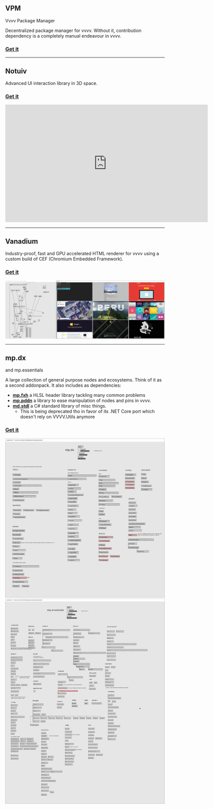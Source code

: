 ## VPM
Vvvv Package Manager

Decentralized package manager for vvvv. Without it, contribution dependency is a completely manual endeavour in vvvv.

### [Get it](https://vvvvpm.github.io)

----

## Notuiv
Advanced UI interaction library in 3D space.

### [Get it](https://vvvv.org/contribution/notuiv)

<iframe src="https://player.vimeo.com/video/268043752?color=ffffff&amp;title=0&amp;byline=0&amp;portrait=0" width="640" height="370" frameborder="0" webkitallowfullscreen="" mozallowfullscreen="" allowfullscreen=""></iframe>

----

## Vanadium
Industry-proof, fast and GPU accelerated HTML renderer for vvvv using a custom build of CEF (Chromium Embedded Framework).

### [Get it](https://github.com/meso-unimpressed/Vanadium)

![md.expand](vanadium.png)

----

## mp.dx
and mp.essentials

A large collection of general purpose nodes and ecosystems. Think of it as a second addonpack. It also includes as dependencies:

* **[mp.fxh](https://github.com/microdee/mp.fxh)** a HLSL header library tackling many common problems
* **[mp.pddn](https://github.com/microdee/mp.pddn)** a library to ease manipulation of nodes and pins in vvvv.
* **[md.stdl](https://github.com/microdee/md.stdl)** a C# standard library of misc things.
  * This is being deprecated tho in favor of its .NET Core port which doesn't rely on VVVV.Utils anymore

### [Get it](https://vvvv.org/contribution/mp.dx)

![md.expand](mp.dx.png)
![md.expand](mp.essentials.png)